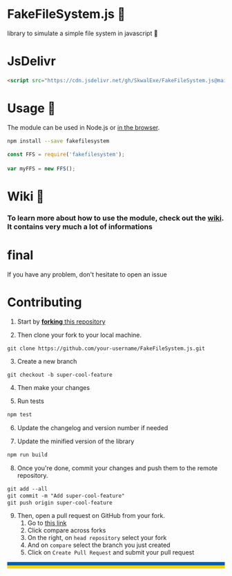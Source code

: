 # FakeFileSystem.js 💾

library to simulate a simple file system in javascript 💾

# JsDelivr

```html
<script src="https://cdn.jsdelivr.net/gh/SkwalExe/FakeFileSystem.js@main/dist/ffs.min.js"></script>
```

# Usage 📝

The module can be used in Node.js or [in the browser](#jsdelivr).

```bash
npm install --save fakefilesystem
```

```js
const FFS = require('fakefilesystem');

var myFFS = new FFS();
```

# Wiki 📖

### **To learn more about how to use the module, check out the [wiki](https://github.com/SkwalExe/FakeFileSystem.js/wiki). It contains very much a lot of informations**

# final

If you have any problem, don't hesitate to open an issue

# Contributing

1. Start by [**forking** this repository](https://github.com/SkwalExe/FakeFileSystem.js/fork)

2. Then clone your fork to your local machine.
  ```git
  git clone https://github.com/your-username/FakeFileSystem.js.git
  ```

3. Create a new branch
  ```git
  git checkout -b super-cool-feature
  ```

4. Then make your changes

5. Run tests
  ```bash
  npm test
  ```

6. Update the changelog and version number if needed

7. Update the minified version of the library
  ```bash
  npm run build
  ```


8. Once you're done, commit your changes and push them to the remote repository.

```git
git add --all
git commit -m "Add super-cool-feature"
git push origin super-cool-feature
```

9. Then, open a pull request on GitHub from your fork.
    1. Go to [this link](https://github.com/SkwalExe/FakeFileSystem.js/compare/)
    2. Click compare across forks
    3. On the right, on `head repository` select your fork
    4. And on `compare` select the branch you just created
    5. Click on `Create Pull Request` and submit your pull request 

<a href="https://github.com/SkwalExe#ukraine"><img src="https://raw.githubusercontent.com/SkwalExe/SkwalExe/main/ukraine.jpg" width="100%" height="15px" /></a>